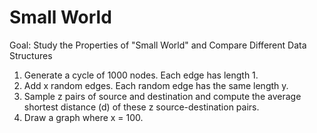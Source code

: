 # Small World
Goal: Study the Properties of "Small World" and Compare Different Data Structures
1. Generate a cycle of 1000 nodes. Each edge has length 1.
2. Add x random edges. Each random edge has the same length y.
3. Sample z pairs of source and destination and compute the average shortest distance (d) of these z source-destination pairs.
4. Draw a graph where x = 100. 
